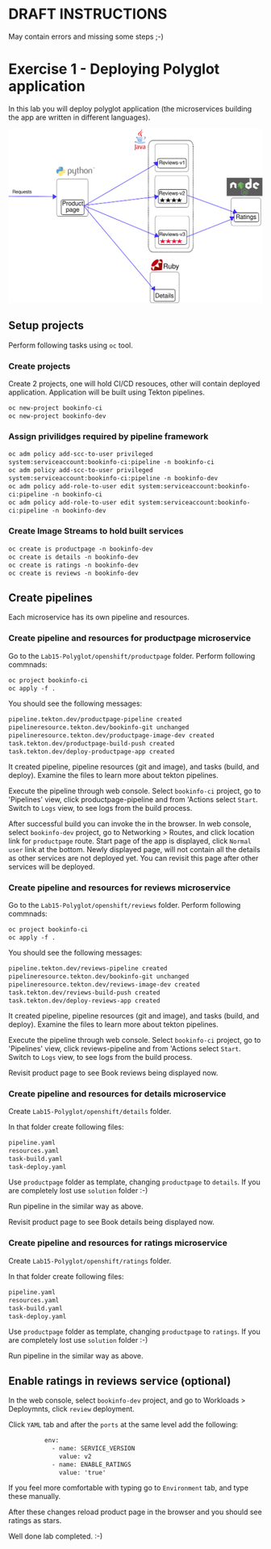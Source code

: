 # DRAFT INSTRUCTIONS
May contain errors and missing some steps ;-)

# Exercise 1 - Deploying Polyglot application
In this lab you will deploy polyglot application (the microservices building the app are written in different languages).

![](img/noistio.svg)




## Setup projects
Perform following tasks using `oc` tool.

### Create projects
Create 2 projects, one will hold CI/CD resouces, other will contain deployed application.
Application will be built using Tekton pipelines. 

```
oc new-project bookinfo-ci
oc new-project bookinfo-dev
```

### Assign privilidges required by pipeline framework

```
oc adm policy add-scc-to-user privileged system:serviceaccount:bookinfo-ci:pipeline -n bookinfo-ci
oc adm policy add-scc-to-user privileged system:serviceaccount:bookinfo-ci:pipeline -n bookinfo-dev
oc adm policy add-role-to-user edit system:serviceaccount:bookinfo-ci:pipeline -n bookinfo-ci
oc adm policy add-role-to-user edit system:serviceaccount:bookinfo-ci:pipeline -n bookinfo-dev
```

### Create Image Streams to hold built services

```
oc create is productpage -n bookinfo-dev
oc create is details -n bookinfo-dev
oc create is ratings -n bookinfo-dev
oc create is reviews -n bookinfo-dev
```

## Create pipelines 
Each microservice has its own pipeline and resources.

### Create pipeline and resources for productpage microservice

Go to the `Lab15-Polyglot/openshift/productpage` folder.
Perform following commnads:

```
oc project bookinfo-ci
oc apply -f .
```

You should see the following messages:
```
pipeline.tekton.dev/productpage-pipeline created
pipelineresource.tekton.dev/bookinfo-git unchanged
pipelineresource.tekton.dev/productpage-image-dev created
task.tekton.dev/productpage-build-push created
task.tekton.dev/deploy-productpage-app created
```

It created pipeline, pipeline resources (git and image), and tasks (build, and deploy).
Examine the files to learn more about tekton pipelines.

Execute the pipeline through web console. 
Select `bookinfo-ci` project, go to 'Pipelines' view, click productpage-pipeline and from 'Actions select `Start`.
Switch to `Logs` view, to see logs from the build process.

After successful build you can invoke the in the browser. In web console, select `bookinfo-dev` project,  go to Networking > Routes,  and click location link for `productpage` route.
Start page of the app is displayed, click `Normal user` link at the bottom.
Newly displayed page, will not contain all the details as other services are not deployed yet.
You can revisit this page after other services will be deployed.

### Create pipeline and resources for reviews microservice

Go to the `Lab15-Polyglot/openshift/reviews` folder.
Perform following commnads:

```
oc project bookinfo-ci
oc apply -f .
```

You should see the following messages:
```
pipeline.tekton.dev/reviews-pipeline created
pipelineresource.tekton.dev/bookinfo-git unchanged
pipelineresource.tekton.dev/reviews-image-dev created
task.tekton.dev/reviews-build-push created
task.tekton.dev/deploy-reviews-app created
```

It created pipeline, pipeline resources (git and image), and tasks (build, and deploy).
Examine the files to learn more about tekton pipelines.

Execute the pipeline through web console. 
Select `bookinfo-ci` project, go to 'Pipelines' view, click reviews-pipeline and from 'Actions select `Start`.
Switch to `Logs` view, to see logs from the build process.

Revisit product page to see Book reviews being displayed now.

### Create pipeline and resources for details microservice
Create `Lab15-Polyglot/openshift/details` folder.

In that folder create following files:
```
pipeline.yaml
resources.yaml
task-build.yaml
task-deploy.yaml
```
Use `productpage` folder as template, changing `productpage` to `details`.
If you are completely lost use `solution` folder :-)

Run pipeline in the similar way as above.

Revisit product page to see Book details being displayed now.

### Create pipeline and resources for ratings microservice
Create `Lab15-Polyglot/openshift/ratings` folder.

In that folder create following files:
```
pipeline.yaml
resources.yaml
task-build.yaml
task-deploy.yaml
```
Use `productpage` folder as template, changing `productpage` to `ratings`.
If you are completely lost use `solution` folder :-)

Run pipeline in the similar way as above.


## Enable ratings in reviews service (optional)
In the web console, select `bookinfo-dev` project, and go to Workloads > Deploymnts, click `review` deployment. 

Click `YAML` tab and after the `ports` at the same level add the following:

```
          env:
            - name: SERVICE_VERSION
              value: v2
            - name: ENABLE_RATINGS
              value: 'true'
```              

If you feel more comfortable with typing go to `Environment` tab, and type these manually.

After these changes reload product page in the browser and you should see ratings as stars.


Well done lab completed. :-)

